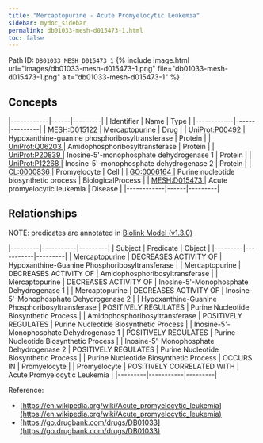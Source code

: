 ```yaml
---
title: "Mercaptopurine - Acute Promyelocytic Leukemia"
sidebar: mydoc_sidebar
permalink: db01033-mesh-d015473-1.html
toc: false 
---
```



Path ID: `DB01033_MESH_D015473_1`
{% include image.html url="images/db01033-mesh-d015473-1.png" file="db01033-mesh-d015473-1.png" alt="db01033-mesh-d015473-1" %}

## Concepts

|------------|------|---------|
| Identifier | Name | Type    |
|------------|------|---------|
| <a href="https://identifiers.org/MESH:D015122">MESH:D015122 </a> | Mercaptopurine | Drug |
| <a href="https://identifiers.org/UniProt:P00492">UniProt:P00492 </a> | Hypoxanthine-guanine phosphoribosyltransferase | Protein |
| <a href="https://identifiers.org/UniProt:Q06203">UniProt:Q06203 </a> | Amidophosphoribosyltransferase | Protein |
| <a href="https://identifiers.org/UniProt:P20839">UniProt:P20839 </a> | Inosine-5'-monophosphate dehydrogenase 1 | Protein |
| <a href="https://identifiers.org/UniProt:P12268">UniProt:P12268 </a> | Inosine-5'-monophosphate dehydrogenase 2 | Protein |
| <a href="https://identifiers.org/CL:0000836">CL:0000836 </a> | Promyelocyte | Cell |
| <a href="https://identifiers.org/GO:0006164">GO:0006164 </a> | Purine nucleotide biosynthetic process | BiologicalProcess |
| <a href="https://identifiers.org/MESH:D015473">MESH:D015473 </a> | Acute promyelocytic leukemia | Disease |
|------------|------|---------|

## Relationships


NOTE: predicates are annotated in <a href="https://github.com/biolink/biolink-model/releases/tag/v1.3.0">Biolink Model (v1.3.0)</a>

|---------|-----------|---------|
| Subject | Predicate | Object  |
|---------|-----------|---------|
| Mercaptopurine | DECREASES ACTIVITY OF | Hypoxanthine-Guanine Phosphoribosyltransferase |
| Mercaptopurine | DECREASES ACTIVITY OF | Amidophosphoribosyltransferase |
| Mercaptopurine | DECREASES ACTIVITY OF | Inosine-5'-Monophosphate Dehydrogenase 1 |
| Mercaptopurine | DECREASES ACTIVITY OF | Inosine-5'-Monophosphate Dehydrogenase 2 |
| Hypoxanthine-Guanine Phosphoribosyltransferase | POSITIVELY REGULATES | Purine Nucleotide Biosynthetic Process |
| Amidophosphoribosyltransferase | POSITIVELY REGULATES | Purine Nucleotide Biosynthetic Process |
| Inosine-5'-Monophosphate Dehydrogenase 1 | POSITIVELY REGULATES | Purine Nucleotide Biosynthetic Process |
| Inosine-5'-Monophosphate Dehydrogenase 2 | POSITIVELY REGULATES | Purine Nucleotide Biosynthetic Process |
| Purine Nucleotide Biosynthetic Process | OCCURS IN | Promyelocyte |
| Promyelocyte | POSITIVELY CORRELATED WITH | Acute Promyelocytic Leukemia |
|---------|-----------|---------|

Reference: 
  - [https://en.wikipedia.org/wiki/Acute_promyelocytic_leukemia](https://en.wikipedia.org/wiki/Acute_promyelocytic_leukemia)
  - [https://go.drugbank.com/drugs/DB01033](https://go.drugbank.com/drugs/DB01033)
